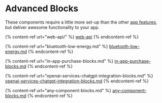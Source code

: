 # Advanced Blocks

These components require a little more set-up than the other [app features](../app-features/), but deliver awesome functionality to your app.

{% content-ref url="web-api/" %}
[web-api](web-api/)
{% endcontent-ref %}

{% content-ref url="bluetooth-low-energy.md" %}
[bluetooth-low-energy.md](bluetooth-low-energy.md)
{% endcontent-ref %}

{% content-ref url="in-app-purchase-blocks.md" %}
[in-app-purchase-blocks.md](in-app-purchase-blocks.md)
{% endcontent-ref %}

{% content-ref url="openai-services-chatgpt-integration-blocks.md" %}
[openai-services-chatgpt-integration-blocks.md](openai-services-chatgpt-integration-blocks.md)
{% endcontent-ref %}

{% content-ref url="any-component-blocks.md" %}
[any-component-blocks.md](any-component-blocks.md)
{% endcontent-ref %}


